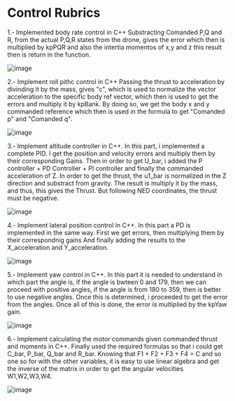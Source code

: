 # Control Rubrics

1.- Implemented body rate control in C++
Substracting Comanded P,Q and R, from the actual P,Q,R states from the drone, gives the error which then is multiplied by kpPQR and also the intertia momentos of x,y and z
this result then is return in the function.

![image](https://user-images.githubusercontent.com/29236973/138579310-18ace3f9-ccdb-42ea-8aa5-aba0507622d3.png)

2.- Implement roll pithc control in C++
Passing the thrust to acceleration by divinding it by the mass, gives "c", which is used to normalize the vector acceleration to the specific body ref vector, which then is used to get the errors and multiply it by kpBank. By doing so, we get the body x and y commanded reference which then is used in the formula to get "Comanded p" and "Comanded q".

![image](https://user-images.githubusercontent.com/29236973/138580232-f41bf40a-4f81-4685-a3a1-94a0a56805b9.png)

3.- Implement altitude controller in C++.
In this part, i implemented a complete PID. I get the position and velocity errors and multiply them by their corresponding Gains.
Then in order to get U_bar, i added the P controller + PD Controller + PI controller and finally the commanded acceleration of Z.
In order to get the thrust, the u1_bar is normalized in the Z direction and substract from gravity.
The result is multiply it by the mass, and thus, this gives the Thrust.
But following NED coordinates, the thrust must be negative.

![image](https://user-images.githubusercontent.com/29236973/138580432-ee4c1a8f-ad1b-429f-8e42-0d52d19c26d9.png)

4.- Implement lateral position control in C++.
In this part a PD is implemented in the same way. First we get errors, then multiplying them by their correspondnig gains And finally adding the results to the X_acceleration and Y_acceleration.

![image](https://user-images.githubusercontent.com/29236973/138581624-adaee4d5-0a75-4e60-bdef-cb67ab7b614d.png)

5.- Implement yaw control in C++.
In this part it is needed to understand in which part the angle is, if the angle is bwteen 0 and 179, then we can proceed with positive angles, if the angle is from 180 to 359, then is better to use negative angles.
Once this is determined, i proceeded to get the error from the angles.
Once all of this is done, the error is multiplied by the kpYaw gain.

![image](https://user-images.githubusercontent.com/29236973/138583454-fc389b2f-5fc0-4def-84fb-55b8e0ddbae9.png)

6.- Implement calculating the motor commands given commanded thrust and moments in C++.
Finally used the required formulas so that i could get C_bar, P_bar, Q_bar and R_bar.
Knowing that F1 + F2 + F3 + F4 = C and so one so for with the other variables, it is easy to use linear algebra and get the inverse of the matrix in order to get the angular velocities W1,W2,W3,W4.

![image](https://user-images.githubusercontent.com/29236973/138583489-58d39c2a-6fbb-40d1-9c1f-2085c23ade00.png)


